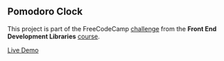 ## Pomodoro Clock 

This project is part of the FreeCodeCamp [challenge](https://www.freecodecamp.org/learn/front-end-development-libraries/front-end-development-libraries-projects/build-a-25--5-clock) from the **Front End Development Libraries** [course](https://www.freecodecamp.org/learn/front-end-development-libraries).

[Live Demo](https://pomodoro-clock-mkk.netlify.app/)
